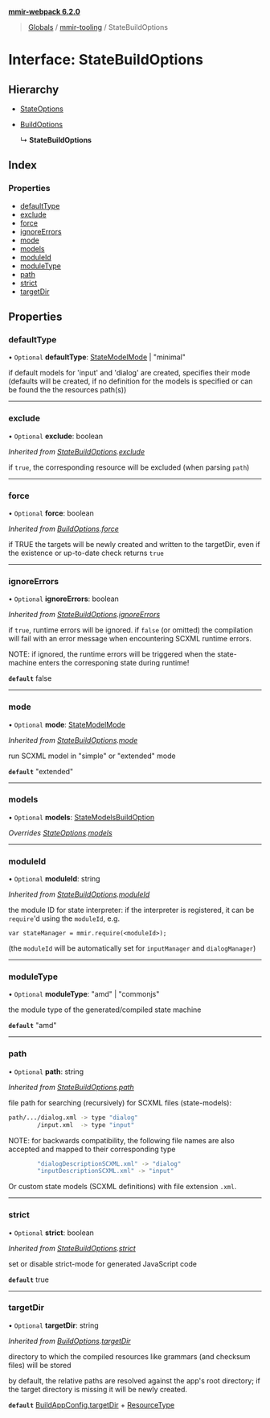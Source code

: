 **[mmir-webpack 6.2.0](../README.md)**

> [Globals](../README.md) / [mmir-tooling](../modules/mmir_tooling.md) / StateBuildOptions

# Interface: StateBuildOptions

## Hierarchy

* [StateOptions](mmir_tooling.stateoptions.md)

* [BuildOptions](mmir_tooling.buildoptions.md)

  ↳ **StateBuildOptions**

## Index

### Properties

* [defaultType](mmir_tooling.statebuildoptions.md#defaulttype)
* [exclude](mmir_tooling.statebuildoptions.md#exclude)
* [force](mmir_tooling.statebuildoptions.md#force)
* [ignoreErrors](mmir_tooling.statebuildoptions.md#ignoreerrors)
* [mode](mmir_tooling.statebuildoptions.md#mode)
* [models](mmir_tooling.statebuildoptions.md#models)
* [moduleId](mmir_tooling.statebuildoptions.md#moduleid)
* [moduleType](mmir_tooling.statebuildoptions.md#moduletype)
* [path](mmir_tooling.statebuildoptions.md#path)
* [strict](mmir_tooling.statebuildoptions.md#strict)
* [targetDir](mmir_tooling.statebuildoptions.md#targetdir)

## Properties

### defaultType

• `Optional` **defaultType**: [StateModelMode](../modules/mmir_tooling.md#statemodelmode) \| \"minimal\"

if default models for 'input' and 'dialog' are created, specifies their
mode
(defaults will be created, if no definition for the models is specified
 or can be found the the resources path(s))

___

### exclude

• `Optional` **exclude**: boolean

*Inherited from [StateBuildOptions](mmir_tooling.statebuildoptions.md).[exclude](mmir_tooling.statebuildoptions.md#exclude)*

if `true`, the corresponding resource will be excluded (when parsing `path`)

___

### force

• `Optional` **force**: boolean

*Inherited from [BuildOptions](mmir_tooling.buildoptions.md).[force](mmir_tooling.buildoptions.md#force)*

if TRUE the targets will be newly created and written to the targetDir,
even if the existence or up-to-date check returns `true`

___

### ignoreErrors

• `Optional` **ignoreErrors**: boolean

*Inherited from [StateBuildOptions](mmir_tooling.statebuildoptions.md).[ignoreErrors](mmir_tooling.statebuildoptions.md#ignoreerrors)*

if `true`, runtime errors will be ignored.
 if `false` (or omitted) the compilation will fail with an error message
 when encountering SCXML runtime errors.

NOTE: if ignored, the runtime errors will be triggered when the state-machine
      enters the corresponing state during runtime!

**`default`** false

___

### mode

• `Optional` **mode**: [StateModelMode](../modules/mmir_tooling.md#statemodelmode)

*Inherited from [StateBuildOptions](mmir_tooling.statebuildoptions.md).[mode](mmir_tooling.statebuildoptions.md#mode)*

run SCXML model in "simple" or "extended" mode

**`default`** "extended"

___

### models

• `Optional` **models**: [StateModelsBuildOption](mmir_tooling.statemodelsbuildoption.md)

*Overrides [StateOptions](mmir_tooling.stateoptions.md).[models](mmir_tooling.stateoptions.md#models)*

___

### moduleId

• `Optional` **moduleId**: string

*Inherited from [StateBuildOptions](mmir_tooling.statebuildoptions.md).[moduleId](mmir_tooling.statebuildoptions.md#moduleid)*

the module ID for state interpreter:
if the interpreter is registered, it can be `require`'d using the `moduleId`, e.g.
```
var stateManager = mmir.require(<moduleId>);
```

(the `moduleId` will be automatically set for `inputManager` and `dialogManager`)

___

### moduleType

• `Optional` **moduleType**: \"amd\" \| \"commonjs\"

the module type of the generated/compiled state machine

**`default`** "amd"

___

### path

• `Optional` **path**: string

*Inherited from [StateBuildOptions](mmir_tooling.statebuildoptions.md).[path](mmir_tooling.statebuildoptions.md#path)*

file path for searching (recursively) for SCXML files (state-models):
```bash
path/.../dialog.xml -> type "dialog"
        /input.xml  -> type "input"
```

NOTE: for backwards compatibility, the following file names are also accepted
      and mapped to their corresponding type
```bash
        "dialogDescriptionSCXML.xml" -> "dialog"
        "inputDescriptionSCXML.xml" -> "input"
```

Or custom state models (SCXML definitions) with file extension `.xml`.

___

### strict

• `Optional` **strict**: boolean

*Inherited from [StateBuildOptions](mmir_tooling.statebuildoptions.md).[strict](mmir_tooling.statebuildoptions.md#strict)*

set or disable strict-mode for generated JavaScript code

**`default`** true

___

### targetDir

• `Optional` **targetDir**: string

*Inherited from [BuildOptions](mmir_tooling.buildoptions.md).[targetDir](mmir_tooling.buildoptions.md#targetdir)*

directory to which the compiled resources like grammars (and checksum files) will be stored

by default, the relative paths are resolved against the app's root directory;
if the target directory is missing it will be newly created.

**`default`** [BuildAppConfig.targetDir](mmir_tooling.buildappconfig.md#targetdir) + [ResourceType](../modules/mmir_tooling.md#resourcetype)
